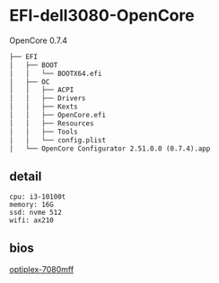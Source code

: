# EFI-dell3080-OpenCore

OpenCore 0.7.4

```txt
├── EFI
│   ├── BOOT
│   │   └── BOOTX64.efi
│   ├── OC
│   │   ├── ACPI
│   │   ├── Drivers
│   │   ├── Kexts
│   │   ├── OpenCore.efi
│   │   ├── Resources
│   │   ├── Tools
│   │   └── config.plist
│   └── OpenCore Configurator 2.51.0.0 (0.7.4).app
```

## detail

```
cpu: i3-10100t
memory: 16G
ssd: nvme 512
wifi: ax210
```

## bios

[optiplex-7080mff](https://github.com/jerryhan77/dell-optiplex-7080mff-opencore)
